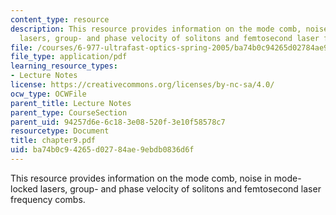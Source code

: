 ```yaml
---
content_type: resource
description: This resource provides information on the mode comb, noise in mode-locked
  lasers, group- and phase velocity of solitons and femtosecond laser frequency combs.
file: /courses/6-977-ultrafast-optics-spring-2005/ba74b0c94265d02784ae9ebdb0836d6f_chapter9.pdf
file_type: application/pdf
learning_resource_types:
- Lecture Notes
license: https://creativecommons.org/licenses/by-nc-sa/4.0/
ocw_type: OCWFile
parent_title: Lecture Notes
parent_type: CourseSection
parent_uid: 94257d6e-6c18-3e08-520f-3e10f58578c7
resourcetype: Document
title: chapter9.pdf
uid: ba74b0c9-4265-d027-84ae-9ebdb0836d6f
---
```

This resource provides information on the mode comb, noise in mode-locked lasers, group- and phase velocity of solitons and femtosecond laser frequency combs.
